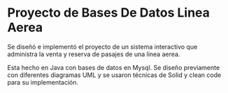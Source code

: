# Proyecto de Bases De Datos Linea Aerea

Se diseñó e implementó el proyecto de un sistema interactivo que administra la venta y reserva de pasajes de una linea aerea.

Esta hecho en Java con bases de datos en Mysql. Se diseño previamente con diferentes diagramas UML y se usaron técnicas de Solid y clean code para su implementación.

